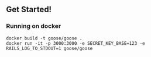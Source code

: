 ## Get Started!

### Running on docker

```
docker build -t goose/goose .
docker run -it -p 3000:3000 -e SECRET_KEY_BASE=123 -e RAILS_LOG_TO_STDOUT=1 goose/goose
```
